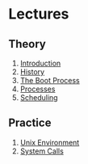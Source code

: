 Lectures
========

## Theory

1. [Introduction](https://drive.google.com/file/d/0B85z_dQxOMgLU0EzbmRTbk8tUG8/view?usp=sharing&resourcekey=0-r4o2QvJwAYtBylwg6f1KqA)
2. [History](https://drive.google.com/file/d/0B85z_dQxOMgLdDA0aEVIT1JHSnM/view?usp=sharing&resourcekey=0-kTDhgPBn9D9E7VBMVKpN5g)
3. [The Boot Process](https://drive.google.com/file/d/0B85z_dQxOMgLNmd0SmlrZ2h6bVk/view?usp=sharing&resourcekey=0-cjeyJARTnrVCSJGvfbbIJg)
4. [Processes](https://drive.google.com/file/d/0B85z_dQxOMgLemFtUU1MVGJFeEk/view?usp=sharing&resourcekey=0-2gGspgoWZhlV3Vz9bP_KxA)
5. [Scheduling](https://drive.google.com/file/d/0B85z_dQxOMgLNXhXOTVaS1loRDA/view?usp=sharing&resourcekey=0-6ImfOWVn6G7xTPlomcRlHw)

## Practice

1. [Unix Environment](https://drive.google.com/file/d/0B85z_dQxOMgLNDN3QTFrSmYxZm8/view?usp=sharing&resourcekey=0-M_TMmM3wqZuxQF68g5lIVQ)
2. [System Calls](https://drive.google.com/file/d/0B85z_dQxOMgLbGFxenBCX2pOQ3M/view?usp=sharing&resourcekey=0-miLMi6N8_OoH98mBPlPitw)
